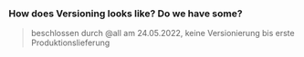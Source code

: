 ### How does Versioning looks like? Do we have some?
> beschlossen durch @all am 24.05.2022, keine Versionierung bis erste Produktionslieferung
